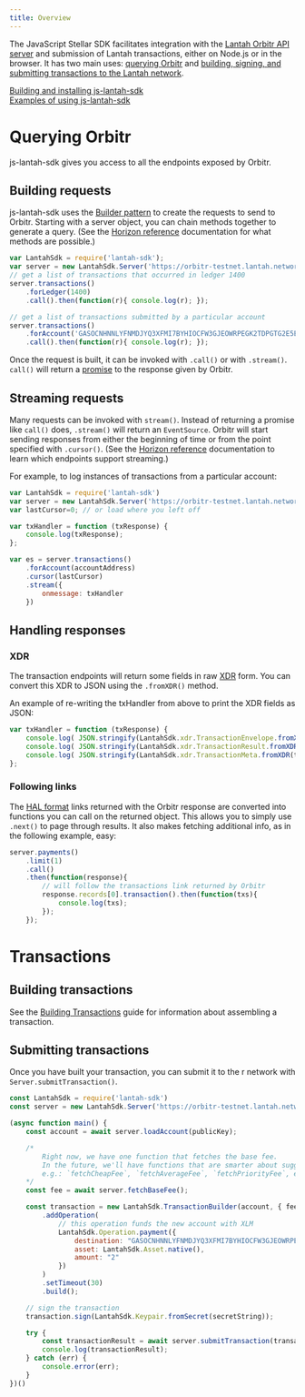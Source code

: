 ```yaml
---
title: Overview
---
```

The JavaScript Stellar SDK facilitates integration with the [Lantah Orbitr API server](https://github.com/lantah/go/tree/master/services/orbitr) and submission of Lantah transactions, either on Node.js or in the browser. It has two main uses: [querying Orbitr](#querying-orbitr) and [building, signing, and submitting transactions to the Lantah network](#building-transactions).

[Building and installing js-lantah-sdk](https://github.com/lantah/js-lantah-sdk)<br>
[Examples of using js-lantah-sdk](./examples.md)

# Querying Orbitr
js-lantah-sdk gives you access to all the endpoints exposed by Orbitr.

## Building requests
js-lantah-sdk uses the [Builder pattern](https://en.wikipedia.org/wiki/Builder_pattern) to create the requests to send
to Orbitr. Starting with a server object, you can chain methods together to generate a query.
(See the [Horizon reference](https://developers.stellar.org/api/) documentation for what methods are possible.)
```js
var LantahSdk = require('lantah-sdk');
var server = new LantahSdk.Server('https://orbitr-testnet.lantah.network');
// get a list of transactions that occurred in ledger 1400
server.transactions()
    .forLedger(1400)
    .call().then(function(r){ console.log(r); });

// get a list of transactions submitted by a particular account
server.transactions()
    .forAccount('GASOCNHNNLYFNMDJYQ3XFMI7BYHIOCFW3GJEOWRPEGK2TDPGTG2E5EDW')
    .call().then(function(r){ console.log(r); });
```

Once the request is built, it can be invoked with `.call()` or with `.stream()`. `call()` will return a
[promise](https://developer.mozilla.org/en-US/docs/Web/JavaScript/Reference/Global_Objects/Promise) to the response given by Orbitr.

## Streaming requests
Many requests can be invoked with `stream()`. Instead of returning a promise like `call()` does, `.stream()` will return an `EventSource`.
Orbitr will start sending responses from either the beginning of time or from the point specified with `.cursor()`.
(See the [Horizon reference](https://developers.stellar.org/api/introduction/streaming/) documentation to learn which endpoints support streaming.)

For example, to log instances of transactions from a particular account:

```javascript
var LantahSdk = require('lantah-sdk')
var server = new LantahSdk.Server('https://orbitr-testnet.lantah.network');
var lastCursor=0; // or load where you left off

var txHandler = function (txResponse) {
    console.log(txResponse);
};

var es = server.transactions()
    .forAccount(accountAddress)
    .cursor(lastCursor)
    .stream({
        onmessage: txHandler
    })
```

## Handling responses

### XDR
The transaction endpoints will return some fields in raw [XDR](https://developers.stellar.org/api/introduction/xdr/)
form. You can convert this XDR to JSON using the `.fromXDR()` method.

An example of re-writing the txHandler from above to print the XDR fields as JSON:

```javascript
var txHandler = function (txResponse) {
    console.log( JSON.stringify(LantahSdk.xdr.TransactionEnvelope.fromXDR(txResponse.envelope_xdr, 'base64')) );
    console.log( JSON.stringify(LantahSdk.xdr.TransactionResult.fromXDR(txResponse.result_xdr, 'base64')) );
    console.log( JSON.stringify(LantahSdk.xdr.TransactionMeta.fromXDR(txResponse.result_meta_xdr, 'base64')) );
};

```


### Following links
The [HAL format](https://developers.stellar.org/api/introduction/response-format/) links returned with the Orbitr response are converted into functions you can call on the returned object.
This allows you to simply use `.next()` to page through results. It also makes fetching additional info, as in the following example, easy:

```js
server.payments()
    .limit(1)
    .call()
    .then(function(response){
        // will follow the transactions link returned by Orbitr
        response.records[0].transaction().then(function(txs){
            console.log(txs);
        });
    });
```


# Transactions

## Building transactions

See the [Building Transactions](https://github.com/stellar/js-stellar-base/blob/master/docs/reference/building-transactions.md) guide for information about assembling a transaction.

## Submitting transactions
Once you have built your transaction, you can submit it to the r network with `Server.submitTransaction()`.
```js
const LantahSdk = require('lantah-sdk')
const server = new LantahSdk.Server('https://orbitr-testnet.lantah.network');

(async function main() {
    const account = await server.loadAccount(publicKey);

    /*
        Right now, we have one function that fetches the base fee.
        In the future, we'll have functions that are smarter about suggesting fees,
        e.g.: `fetchCheapFee`, `fetchAverageFee`, `fetchPriorityFee`, etc.
    */
    const fee = await server.fetchBaseFee();

    const transaction = new LantahSdk.TransactionBuilder(account, { fee, networkPassphrase: LantahSdk.Networks.TESTNET })
        .addOperation(
            // this operation funds the new account with XLM
            LantahSdk.Operation.payment({
                destination: "GASOCNHNNLYFNMDJYQ3XFMI7BYHIOCFW3GJEOWRPEGK2TDPGTG2E5EDW",
                asset: LantahSdk.Asset.native(),
                amount: "2"
            })
        )
        .setTimeout(30)
        .build();

    // sign the transaction
    transaction.sign(LantahSdk.Keypair.fromSecret(secretString));

    try {
        const transactionResult = await server.submitTransaction(transaction);
        console.log(transactionResult);
    } catch (err) {
        console.error(err);
    }
})()
```

